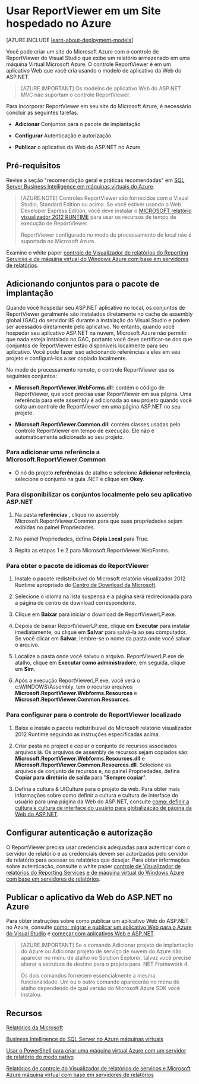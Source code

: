 <properties 
    pageTitle="Usar ReportViewer em um Site da Web | Microsoft Azure"
    description="Este tópico descreve como criar um site do Microsoft Azure com o controle de ReportViewer do Visual Studio que exibe um relatório armazenado em uma máquina Virtual Microsoft Azure."
    services="virtual-machines-windows"
    documentationCenter="na"
    authors="guyinacube"
    manager="erikre"
    editor="monicar" 
    tags="azure-service-management" />
<tags 
    ms.service="virtual-machines-windows"
    ms.devlang="na"
    ms.topic="article"
    ms.tgt_pltfrm="vm-windows-sql-server"
    ms.workload="infrastructure-services"
    ms.date="10/04/2016"
    ms.author="asaxton" />

# <a name="use-reportviewer-in-a-web-site-hosted-in-azure"></a>Usar ReportViewer em um Site hospedado no Azure

[AZURE.INCLUDE [learn-about-deployment-models](../../includes/learn-about-deployment-models-classic-include.md)]


Você pode criar um site do Microsoft Azure com o controle de ReportViewer do Visual Studio que exibe um relatório armazenado em uma máquina Virtual Microsoft Azure. O controle ReportViewer é em um aplicativo Web que você cria usando o modelo de aplicativo da Web do ASP.NET.

>[AZURE.IMPORTANT] Os modelos de aplicativo Web do ASP.NET MVC não suportam o controle ReportViewer.

Para incorporar ReportViewer em seu site do Microsoft Azure, é necessário concluir as seguintes tarefas.

- **Adicionar** Conjuntos para o pacote de implantação

- **Configurar** Autenticação e autorização

- **Publicar** o aplicativo da Web do ASP.NET no Azure

## <a name="prerequisites"></a>Pré-requisitos

Revise a seção "recomendação geral e práticas recomendadas" em [SQL Server Business Intelligence em máquinas virtuais do Azure](virtual-machines-windows-classic-ps-sql-bi.md).

>[AZURE.NOTE] Controles ReportViewer são fornecidos com o Visual Studio, Standard Edition ou acima. Se você estiver usando o Web Developer Express Edition, você deve instalar o [MICROSOFT relatório visualizador 2012 RUNTIME](https://www.microsoft.com/download/details.aspx?id=35747) para usar os recursos de tempo de execução de ReportViewer.
>
>ReportViewer configurado no modo de processamento de local não é suportada no Microsoft Azure.

Examine o white paper [controle de Visualizador de relatórios do Reporting Services e de máquina virtual do Windows Azure com base em servidores de relatórios](http://download.microsoft.com/download/2/2/0/220DE2F1-8AB3-474D-8F8B-C998F7C56B5D/Reporting%20Services%20report%20viewer%20control%20and%20Azure%20VM%20based%20report%20servers.docx).

## <a name="adding-assemblies-to-the-deployment-package"></a>Adicionando conjuntos para o pacote de implantação

Quando você hospedar seu ASP.NET aplicativo no local, os conjuntos de ReportViewer geralmente são instalados diretamente no cache de assembly global (GAC) do servidor IIS durante a instalação do Visual Studio e podem ser acessados diretamente pelo aplicativo. No entanto, quando você hospedar seu aplicativo ASP.NET na nuvem, Microsoft Azure não permitir que nada esteja instalada no GAC, portanto você deve certificar-se dos que conjuntos de ReportViewer estão disponíveis localmente para seu aplicativo. Você pode fazer isso adicionando referências a eles em seu projeto e configurá-los a ser copiado localmente.

No modo de processamento remoto, o controle ReportViewer usa os seguintes conjuntos:

- **Microsoft.ReportViewer.WebForms.dll**: contém o código de ReportViewer, que você precisa usar ReportViewer em sua página. Uma referência para este assembly é adicionada ao seu projeto quando você solta um controle de ReportViewer em uma página ASP.NET no seu projeto.

- **Microsoft.ReportViewer.Common.dll**: contém classes usadas pelo controle ReportViewer em tempo de execução. Ele não é automaticamente adicionado ao seu projeto.

### <a name="to-add-a-reference-to-microsoftreportviewercommon"></a>Para adicionar uma referência a Microsoft.ReportViewer.Common

- O nó do projeto **referências** de atalho e selecione **Adicionar referência**, selecione o conjunto na guia .NET e clique em **Okey**.

### <a name="to-make-the-assemblies-locally-accessible-by-your-aspnet-application"></a>Para disponibilizar os conjuntos localmente pelo seu aplicativo ASP.NET

1. Na pasta **referências** , clique no assembly Microsoft.ReportViewer.Common para que suas propriedades sejam exibidas no painel Propriedades.

1. No painel Propriedades, defina **Cópia Local** para True.

1. Repita as etapas 1 e 2 para Microsoft.ReportViewer.WebForms.

### <a name="to-get-reportviewer-language-pack"></a>Para obter o pacote de idiomas do ReportViewer

1. Instale o pacote redistribuível do Microsoft relatório visualizador 2012 Runtime apropriado do [Centro de Download da Microsoft](http://go.microsoft.com/fwlink/?LinkId=317386).

1. Selecione o idioma na lista suspensa e a página será redirecionada para a página de centro de download correspondente.

1. Clique em **Baixar** para iniciar o download de ReportViewerLP.exe.

1. Depois de baixar ReportViewerLP.exe, clique em **Executar** para instalar imediatamente, ou clique em **Salvar** para salvá-la ao seu computador. Se você clicar em **Salvar**, lembre-se o nome da pasta onde você salvar o arquivo.

1. Localize a pasta onde você salvou o arquivo. ReportViewerLP.exe de atalho, clique em **Executar como administrador**e, em seguida, clique em **Sim**.

1. Após a execução ReportViewerLP.exe, você verá o c:\WINDOWS\Assembly. tem o recurso arquivos **Microsoft.ReportViewer.Webforms.Resources** e **Microsoft.ReportViewer.Common.Resources**.

### <a name="to-configure-for-localized-reportviewer-control"></a>Para configurar para o controle de ReportViewer localizado

1. Baixe e instale o pacote redistribuível do Microsoft relatório visualizador 2012 Runtime seguindo as instruções especificadas acima.

1. Criar <language> pasta no project e copiar o conjunto de recursos associados arquivos lá. Os arquivos de assembly de recursos sejam copiados são: **Microsoft.ReportViewer.Webforms.Resources.dll** e **Microsoft.ReportViewer.Common.Resources.dll**. Selecione os arquivos de conjunto de recursos e, no painel Propriedades, defina **Copiar para diretório de saída** para "**Sempre copiar**".

1. Defina a cultura & UICulture para o projeto da web. Para obter mais informações sobre como definir a cultura e cultura de interface do usuário para uma página da Web do ASP.NET, consulte [como: definir a cultura e cultura de interface do usuário para globalização de página da Web do ASP.NET](http://go.microsoft.com/fwlink/?LinkId=237461).

## <a name="configuring-authentication-and-authorization"></a>Configurar autenticação e autorização

O ReportViewer precisa usar credenciais adequadas para autenticar com o servidor de relatório e as credenciais devem ser autorizadas pelo servidor de relatório para acessar os relatórios que desejar. Para obter informações sobre autenticação, consulte o white paper [controle de Visualizador de relatórios do Reporting Services e de máquina virtual do Windows Azure com base em servidores de relatórios](https://msdn.microsoft.com/library/azure/dn753698.aspx).

## <a name="publish-the-aspnet-web-application-to-azure"></a>Publicar o aplicativo da Web do ASP.NET no Azure

Para obter instruções sobre como publicar um aplicativo Web do ASP.NET no Azure, consulte [como: migrar e publicar um aplicativo Web para o Azure do Visual Studio](../vs-azure-tools-migrate-publish-web-app-to-cloud-service.md) e [começar com aplicativos Web e ASP.NET](../app-service-web/web-sites-dotnet-get-started.md).

>[AZURE.IMPORTANT] Se o comando Adicionar projeto de implantação do Azure ou Adicionar projeto de serviço de nuvem do Azure não aparecer no menu de atalho no Solution Explorer, talvez você precise alterar a estrutura de destino para o projeto para .NET Framework 4.
>
>Os dois comandos fornecem essencialmente a mesma funcionalidade. Um ou o outro comando aparecerão no menu de atalho dependendo de qual versão do Microsoft Azure SDK você instalou.

## <a name="resources"></a>Recursos

[Relatórios da Microsoft](http://go.microsoft.com/fwlink/?LinkId=205399)

[Business Intelligence do SQL Server no Azure máquinas virtuais](virtual-machines-windows-classic-ps-sql-bi.md)

[Usar o PowerShell para criar uma máquina virtual Azure com um servidor de relatório do modo nativo](virtual-machines-windows-classic-ps-sql-report.md)

[Relatórios de controle do Visualizador de relatórios de serviços e Microsoft Azure máquina virtual com base em servidores de relatórios](http://download.microsoft.com/download/2/2/0/220DE2F1-8AB3-474D-8F8B-C998F7C56B5D/Reporting%20Services%20report%20viewer%20control%20and%20Azure%20VM%20based%20report%20servers.docx)
